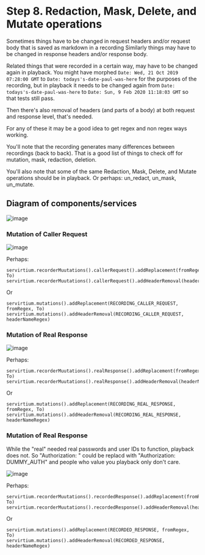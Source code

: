 # Step 8. Redaction, Mask, Delete, and Mutate operations

Sometimes things have to be changed in request headers and/or request body that is saved as markdown in a recording
Similarly things may have to be changed in response headers and/or response body.  

Related things that were recorded in a certain way, may have to be changed again in playback. You might have morphed 
`Date: Wed, 21 Oct 2019 07:28:00 GMT` to `Date: todays's-date-paul-was-here` for the purposes of the recording, but
in playback it needs to be changed again from `Date: todays's-date-paul-was-here` to `Date: Sun, 9 Feb 2020 11:18:03 GMT` 
so that tests still pass.

Then there's also removal of headers (and parts of a body) at both request and response level, that's needed.

For any of these it may be a good idea to get regex and non regex ways working.

You'll note that the recording generates many differences between recordings (back to back). That is a good list of things to check off for mutation, mask, redaction, deletion.

You'll also note that some of the same Redaction, Mask, Delete, and Mutate operations should be in playback. Or perhaps: un_redact, un_mask, un_mutate.

## Diagram of components/services

![image](https://user-images.githubusercontent.com/82182/91492094-ed365000-e8ac-11ea-908b-41908bded2a6.png)

### Mutation of Caller Request

![image](https://user-images.githubusercontent.com/82182/91492226-34244580-e8ad-11ea-8377-6273b112194f.png)

Perhaps: 

```
servirtium.recorderMuutations().callerRequest().addReplacement(fromRegex, To)
servirtium.recorderMuutations().callerRequest().addHeaderRemoval(headerNameRegex)
```

Or 

```
servirtium.mutations().addReplacement(RECORDING_CALLER_REQUEST, fromRegex, To)
servirtium.mutations().addHeaderRemoval(RECORDING_CALLER_REQUEST, headerNameRegex)
```

### Mutation of Real Response

![image](https://user-images.githubusercontent.com/82182/91492667-ed831b00-e8ad-11ea-9de1-34bce1e12ae7.png)

Perhaps: 

```
servirtium.recorderMuutations().realResponse().addReplacement(fromRegex, To)
servirtium.recorderMuutations().realResponse().addHeaderRemoval(headerNameRegex)
```

Or 

```
servirtium.mutations().addReplacement(RECORDING_REAL_RESPONSE, fromRegex, To)
servirtium.mutations().addHeaderRemoval(RECORDING_REAL_RESPONSE, headerNameRegex)
```

### Mutation of Real Response

While the "real" needed real passwords and user IDs to function, playback does not. So "Authorization: <real details>" could be replacd with "Authorization: DUMMY_AUTH" and people who value you playback only don't care.

![image](https://user-images.githubusercontent.com/82182/91493326-0e983b80-e8af-11ea-8cbc-91f959cc2d4f.png)

Perhaps: 

```
servirtium.recorderMuutations().recordedResponse().addReplacement(fromRegex, To)
servirtium.recorderMuutations().recordedResponse().addHeaderRemoval(headerNameRegex)
```

Or 

```
servirtium.mutations().addReplacement(RECORDED_RESPONSE, fromRegex, To)
servirtium.mutations().addHeaderRemoval(RECORDED_RESPONSE, headerNameRegex)
```
